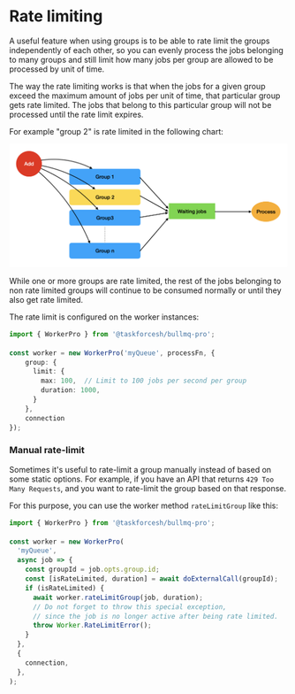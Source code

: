 # Rate limiting

A useful feature when using groups is to be able to rate limit the groups independently of each other, so you can evenly process the jobs belonging to many groups and still limit how many jobs per group are allowed to be processed by unit of time.

The way the rate limiting works is that when the jobs for a given group exceed the maximum amount of jobs per unit of time, that particular group gets rate limited. The jobs that belong to this particular group will not be processed until the rate limit expires.

For example "group 2" is rate limited in the following chart:

![Rate limited group](<../../.gitbook/assets/image (3) (1).png>)

While one or more groups are rate limited, the rest of the jobs belonging to non rate limited groups will continue to be consumed normally or until they also get rate limited.

The rate limit is configured on the worker instances:

```typescript
import { WorkerPro } from '@taskforcesh/bullmq-pro';

const worker = new WorkerPro('myQueue', processFn, {
    group: {
      limit: {
        max: 100,  // Limit to 100 jobs per second per group
        duration: 1000,
      }
    },
    connection
});
```

### Manual rate-limit

Sometimes it's useful to rate-limit a group manually instead of based on some static options. For example, if you have an API that returns `429 Too Many Requests`, and you want to rate-limit the group based on that response.

For this purpose, you can use the worker method `rateLimitGroup` like this:

```typescript
import { WorkerPro } from '@taskforcesh/bullmq-pro';

const worker = new WorkerPro(
  'myQueue',
  async job => {
    const groupId = job.opts.group.id;
    const [isRateLimited, duration] = await doExternalCall(groupId);
    if (isRateLimited) {
      await worker.rateLimitGroup(job, duration);
      // Do not forget to throw this special exception,
      // since the job is no longer active after being rate limited.
      throw Worker.RateLimitError();
    }
  },
  {
    connection,
  },
);
```

